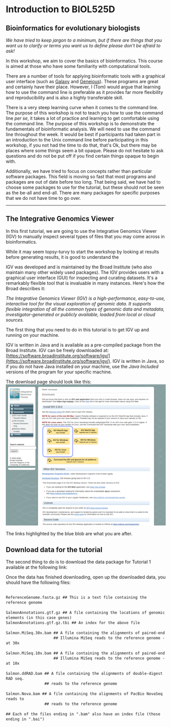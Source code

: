 # Introduction to BIOL525D

## Bioinformatics for evolutionary biologists

*We have tried to keep jargon to a minimum, but if there are things that you want us to clarify or terms you want us to define please don't be afraid to ask!*

In this workshop, we aim to cover the basics of bioinformatics. This course is aimed at those who have some familiarity with computational tools.

There are a number of tools for applying bioinformatic tools with a graphical user interface (such as [Galaxy](https://usegalaxy.org/) and [Geneious](https://www.geneious.com/)). These programs are great and certainly have their place. However, I (Tom) would argue that learning how to use the command line is preferable as it provides far more flexibility and reproducibility and is also a highly transferable skill.

There is a very steep learning curve when it comes to the command line.  The purpose of this workshop is not to teach you how to use the command line *per se*, it takes a lot of practice and learning to get comfortable using the command line. The purpose of this workshop is to demonstrate the fundamentals of bioinformatic analysis. We will need to use the command line throughout the week. It would be best if participants had taken part in an introduction to the Unix command line before participating in this workshop, if you not had the time to do that, that's Ok, but there may be places where some things seem a bit opaque. Please do not hesitate to ask questions and do not be put off if you find certain things opaque to begin with.

Additionally, we have tried to focus on concepts rather than particular software packages. This field is moving so fast that most programs and packages are out of date before too long. That being said, we have had to choose some packages to use for the tutorial, but these should not be seen as the be-all and end-all. There are many packages for specific purposes that we do not have time to go over.

______

## The Integrative Genomics Viewer

In this first tutorial, we are going to use the Integrative Genomics Viewer (IGV) to manually inspect several types of files that you may come across in bioinformatics.

While it may seem topsy-turvy to start the workshop by looking at results before generating results, it is good to understand the 

IGV was developed and is maintained by the Broad Institute (who also maintain many other widely used packages). The IGV provides users with a graphical user interface (GUI) for inspecting and curating datasets. It's a remarkably flexible tool that is invaluable in many instances. Here's how the Broad describes it:

*The Integrative Genomics Viewer (IGV) is a high-performance, easy-to-use, interactive tool for the visual exploration of genomic data. It supports flexible integration of all the common types of genomic data and metadata, investigator-generated or publicly available, loaded from local or cloud sources.*

The first thing that you need to do in this tutorial is to get IGV up and running on your machine.

IGV is written in Java and is available as a pre-compiled package from the Broad Institute. IGV can be freely downloaded at: [https://software.broadinstitute.org/software/igv/](https://software.broadinstitute.org/software/igv/). IGV is written in Java, so if you do not have Java installed on your machine, use the *Java Included* versions of the program for your specific machine.

The download page should look like this:
![](pics/IGV_downloadPage.png)

The links highlighted by the blue blob are what you are after.

## Download data for the tutorial

The second thing to do is to download the data package for Tutorial 1 available at the following link:


Once the data has finished downloading, open up the downloaded data, you should have the following files:

```{r}

ReferenceGenome.fasta.gz ## This is a text file containing the reference genome

SalmonAnnotations.gtf.gz ## A file containing the locations of genomic elements (in this case genes)
SalmonAnnotations.gtf.gz.tbi ## An index for the above file  

Salmon.MiSeq.30x.bam ## A file containing the alignments of paired-end
                     ## Illumina MiSeq reads to the reference genome - at 30x

Salmon.MiSeq.10x.bam ## A file containing the alignments of paired-end
                     ## Illumina MiSeq reads to the reference genome - at 10x

Salmon.ddRAD.bam ## A file containing the alignments of double-digest RAD seq.
                 ## reads to the reference genome

Salmon.Nova.bam ## A file containing the alignments of PacBio NovaSeq reads to
                 ## reads to the reference genome

## Each of the files ending in ".bam" also have an index file (those ending in ".bai")


```
